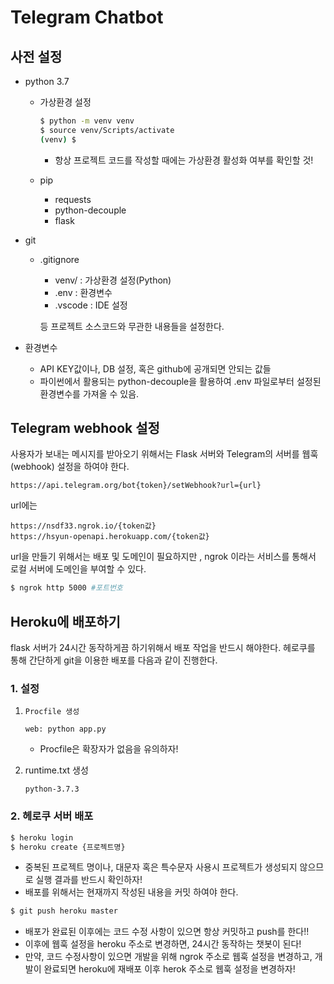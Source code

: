 # Telegram Chatbot

## 사전 설정

- python 3.7

  - 가상환경 설정

    ```bash
    $ python -m venv venv
    $ source venv/Scripts/activate
    (venv) $
    ```

    - 항상 프로젝트 코드를 작성할 때에는 가상환경 활성화 여부를 확인할 것!

  - pip

    - requests
    - python-decouple
    - flask

- git

  - .gitignore

    - venv/ : 가상환경 설정(Python)
    - .env : 환경변수
    - .vscode : IDE 설정

    등 프로젝트 소스코드와 무관한 내용들을 설정한다.

- 환경변수

  - API KEY값이나, DB 설정, 혹은 github에 공개되면 안되는 값들
  - 파이썬에서 활용되는 python-decouple을 활용하여 .env 파일로부터 설정된 환경변수를 가져올 수 있음.

## Telegram webhook 설정

사용자가 보내는 메시지를 받아오기 위해서는 Flask 서버와 Telegram의 서버를 웹훅(webhook) 설정을 하여야 한다.

``` 
https://api.telegram.org/bot{token}/setWebhook?url={url}
```

url에는

```
https://nsdf33.ngrok.io/{token값}
https://hsyun-openapi.herokuapp.com/{token값}
```



url을 만들기 위해서는 배포 및 도메인이 필요하지만 , ngrok 이라는 서비스를 통해서 로컬 서버에 도메인을 부여할 수 있다.

```bash
$ ngrok http 5000 #포트번호
```

## Heroku에 배포하기

flask 서버가 24시간 동작하게끔 하기위해서 배포 작업을 반드시 해야한다. 헤로쿠를 통해 간단하게 git을 이용한 배포를 다음과 같이 진행한다.

### 1. 설정

1. `Procfile 생성`

   ```
   web: python app.py
   ```

   - Procfile은 확장자가 없음을 유의하자!

2. runtime.txt 생성

   ```
   python-3.7.3
   ```

### 2. 헤로쿠 서버 배포

```bash
$ heroku login
$ heroku create {프로젝트명}
```

- 중복된 프로젝트 명이나, 대문자 혹은 특수문자 사용시 프로젝트가 생성되지 않으므로 실행 결과를 반드시 확인하자!
- 배포를 위해서는 현재까지 작성된 내용을 커밋 하여야 한다.

```bash
$ git push heroku master
```

- 배포가 완료된 이후에는 코드 수정 사항이 있으면 항상 커밋하고 push를 한다!!
- 이후에 웹훅 설정을 heroku 주소로 변경하면, 24시간 동작하는 챗봇이 된다!
- 만약, 코드 수정사항이 있으면 개발을 위해 ngrok 주소로 웹훅 설정을 변경하고, 개발이 완료되면 heroku에 재배포 이후 herok 주소로 웹훅 설정을 변경하자!